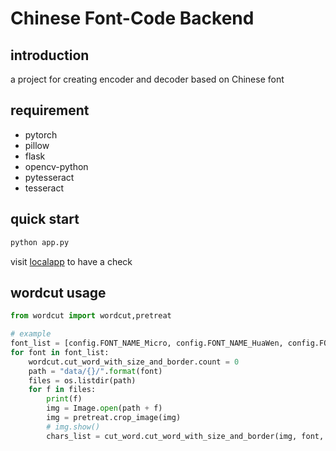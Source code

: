 # Chinese Font-Code Backend
## introduction
a project for creating encoder and decoder based on Chinese font

## requirement
- pytorch
- pillow
- flask
- opencv-python
- pytesseract
- tesseract

## quick start
```bash
python app.py
```
visit [localapp](http://localhost:5000/predict) to have a check


## wordcut usage
```python
from wordcut import wordcut,pretreat

# example
font_list = [config.FONT_NAME_Micro, config.FONT_NAME_HuaWen, config.FONT_NAME_Sun, config.FONT_NAME_Fangzheng]
for font in font_list:
    wordcut.cut_word_with_size_and_border.count = 0
    path = "data/{}/".format(font)
    files = os.listdir(path)
    for f in files:
        print(f)
        img = Image.open(path + f)
        img = pretreat.crop_image(img)
        # img.show()
        chars_list = cut_word.cut_word_with_size_and_border(img, font, wordcut.cut_word_with_size_and_border.count)
```